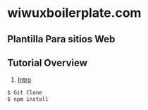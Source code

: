 # wiwuxboilerplate.com

## Plantilla Para sitios Web

## Tutorial Overview
1. [Intro](http://wiwux.dev)

```sh
$ Git Clone
$ npm install
```